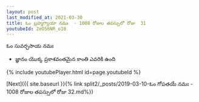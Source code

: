 ```yaml
---
layout: post
last_modified_at: 2021-03-30
title: ఓం బ్రహ్మగ్యాయా నమః  - 1008 రోజుల తపస్సులో రోజు  31
youtubeId: 2eO56NR_o10
---
```

 
 
 ఓం సువర్చసాయ నమః  
 
 -  జ్ఞానం యొక్క ప్రకాశవంతమైన కాంతి ఎవరికి ఉంది 
 
  
 
  
 
 
 
 
 
 


{% include youtubePlayer.html id=page.youtubeId %}
 
[Next]({{ site.baseurl }}{% link  split2/_posts/2019-03-10-ఓం గోపతయే నమః  - 1008 రోజుల తపస్సులో రోజు  32.md%})
 
